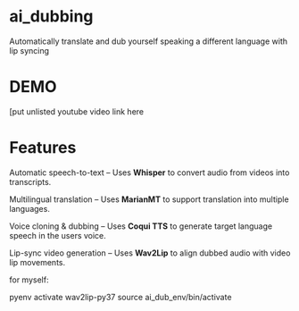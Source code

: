 # ai_dubbing
Automatically translate and dub yourself speaking a different language with lip syncing

# DEMO
[put unlisted youtube video link here

# Features
Automatic speech-to-text – Uses **Whisper** to convert audio from videos into transcripts.

Multilingual translation – Uses **MarianMT** to support translation into multiple languages.

Voice cloning & dubbing – Uses **Coqui TTS** to generate target language speech in the users voice.

Lip-sync video generation – Uses **Wav2Lip** to align dubbed audio with video lip movements.



for myself:

pyenv activate wav2lip-py37
source ai_dub_env/bin/activate

